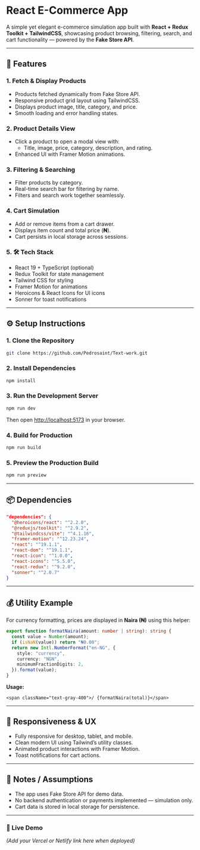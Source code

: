 # React E-Commerce App

A simple yet elegant e-commerce simulation app built with **React + Redux Toolkit + TailwindCSS**, showcasing product browsing, filtering, search, and cart functionality — powered by the **Fake Store API**.

---

## 🚀 Features

### 1. Fetch & Display Products
- Products fetched dynamically from Fake Store API.
- Responsive product grid layout using TailwindCSS.
- Displays product image, title, category, and price.
- Smooth loading and error handling states.

### 2. Product Details View
- Click a product to open a modal view with:
  - Title, image, price, category, description, and rating.
- Enhanced UI with Framer Motion animations.

### 3. Filtering & Searching
- Filter products by category.
- Real-time search bar for filtering by name.
- Filters and search work together seamlessly.

### 4. Cart Simulation
- Add or remove items from a cart drawer.
- Displays item count and total price (**₦**).
- Cart persists in local storage across sessions.

### 5. 🛠 Tech Stack
- React 19 + TypeScript (optional)
- Redux Toolkit for state management
- Tailwind CSS for styling
- Framer Motion for animations
- Heroicons & React Icons for UI icons
- Sonner for toast notifications

---

## ⚙️ Setup Instructions

### 1. Clone the Repository
```bash
git clone https://github.com/Pedrosaint/Text-work.git
```

### 2. Install Dependencies
```bash
npm install
```

### 3. Run the Development Server
```bash
npm run dev
```
Then open [http://localhost:5173](http://localhost:5173) in your browser.

### 4. Build for Production
```bash
npm run build
```

### 5. Preview the Production Build
```bash
npm run preview
```

---

## 📦 Dependencies

```json
"dependencies": {
  "@heroicons/react": "^2.2.0",
  "@reduxjs/toolkit": "^2.9.2",
  "@tailwindcss/vite": "^4.1.16",
  "framer-motion": "^12.23.24",
  "react": "^19.1.1",
  "react-dom": "^19.1.1",
  "react-icon": "^1.0.0",
  "react-icons": "^5.5.0",
  "react-redux": "^9.2.0",
  "sonner": "^2.0.7"
}
```

---

## 💰 Utility Example

For currency formatting, prices are displayed in **Naira (₦)** using this helper:

```ts
export function formatNaira(amount: number | string): string {
  const value = Number(amount);
  if (isNaN(value)) return "₦0.00";
  return new Intl.NumberFormat("en-NG", {
    style: "currency",
    currency: "NGN",
    minimumFractionDigits: 2,
  }).format(value);
}
```

**Usage:**
```tsx
<span className="text-gray-400">/ {formatNaira(total)}</span>
```

---

## 📱 Responsiveness & UX
- Fully responsive for desktop, tablet, and mobile.
- Clean modern UI using Tailwind’s utility classes.
- Animated product interactions with Framer Motion.
- Toast notifications for cart actions.

---

## 📝 Notes / Assumptions
- The app uses Fake Store API for demo data.
- No backend authentication or payments implemented — simulation only.
- Cart data is stored in local storage for persistence.

---

### 🔗 Live Demo
*(Add your Vercel or Netlify link here when deployed)*
